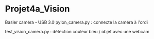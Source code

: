 # Projet4a_Vision

Basler caméra - USB 3.0
pylon_camera.py : connecte la caméra à l'ordi

test_vision_camera.py : détection couleur bleu / objet avec une webcam
 
